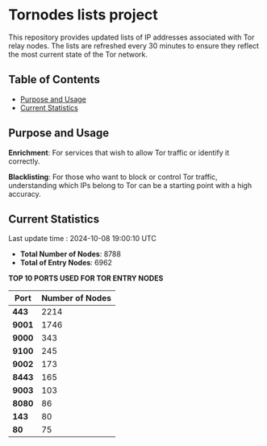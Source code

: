 # Tornodes lists project

This repository provides updated lists of IP addresses associated with Tor relay nodes. The lists are refreshed every 30 minutes to ensure they reflect the most current state of the Tor network.

## Table of Contents

- [Purpose and Usage](#purpose-and-usage)
- [Current Statistics](#current-statistics)


## Purpose and Usage

**Enrichment**: For services that wish to allow Tor traffic or identify it correctly.

**Blacklisting**: For those who want to block or control Tor traffic, understanding which IPs belong to Tor can be a starting point with a high accuracy.

## Current Statistics

Last update time : 2024-10-08 19:00:10 UTC

- **Total Number of Nodes**: 8788
- **Total of Entry Nodes**: 6962

**TOP 10 PORTS USED FOR TOR ENTRY NODES**

| **Port** | **Number of Nodes** |
|------|-----------------|
| **443**   | 2214  |
| **9001**   | 1746  |
| **9000**   | 343  |
| **9100**   | 245  |
| **9002**   | 173  |
| **8443**   | 165  |
| **9003**   | 103  |
| **8080**   | 86  |
| **143**   | 80  |
| **80**   | 75  |

